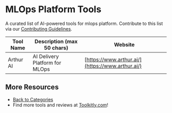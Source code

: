 # MLOps Platform Tools

A curated list of AI-powered tools for mlops platform. Contribute to this list via our [Contributing Guidelines](../CONTRIBUTING.md).

| Tool Name | Description (max 50 chars) | Website |
|-----------|----------------------------|---------|
| Arthur AI | AI Delivery Platform for MLOps | [https://www.arthur.ai/](https://www.arthur.ai/) |

## More Resources
- [Back to Categories](../README.md)
- Find more tools and reviews at [Toolkitly.com](https://toolkitly.com)!
